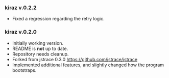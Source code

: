 ### kiraz v.0.2.2

* Fixed a regression regarding the retry logic.

### kiraz v.0.2.0

* Initially working version.
* README is **not** up to date.
* Repository needs cleanup.
* Forked from jstrace 0.3.0 <https://github.com/jstrace/jstrace>
* Implemented additional features, and slightly changed how the program bootstraps.
